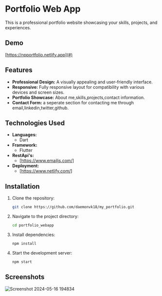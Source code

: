 # Portfolio Web App

This is a professional portfolio website showcasing your skills, projects, and experiences.

## Demo

[https://npportfolio.netlify.app](#) <!-- Add a link to your live demo if available -->

## Features

- **Professional Design:** A visually appealing and user-friendly interface.
- **Responsive:** Fully responsive layout for compatibility with various devices and screen sizes.
- **Portfolio Showcase:** About me,skills,projects,contact information.
- **Contact Form:** a seperate section for contacting me through email,linkedin,twitter,github.

## Technologies Used

- **Languages:**
  - Dart
- **Framework:**
  - Flutter
- **RestApi's:**
  - [https://www.emailjs.com/]
- **Deployment:**
  - [https://www.netlify.com/]

## Installation

1. Clone the repository:

   ```bash
   git clone https://github.com/daemonvk18/my_portfolio.git

2. Navigate to the project directory:

   ```bash
   cd portfolio_webapp

3. Install dependencies:

   ```bash
   npm install

4. Start the development server:

   ```bash
   npm start

## Screenshots
![Screenshot 2024-05-16 194834](https://github.com/daemonvk18/my_portfolio/assets/120740623/207a7ad6-ba20-4adf-9bb1-f6b3d3edeb60)



  



